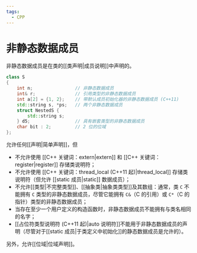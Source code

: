 ```yaml
---
tags:
  - CPP
---
```


# 非静态数据成员

非静态数据成员是在类的[[类声明|成员说明]]中声明的。

```c++
class S
{
    int n;                // 非静态数据成员
    int& r;               // 引用类型的非静态数据成员
    int a[2] = {1, 2};    // 带默认成员初始化器的非静态数据成员 (C++11)
    std::string s, *ps;   // 两个非静态数据成员
    struct NestedS {
        std::string s;
    } d5;                 // 具有嵌套类型的非静态数据成员
    char bit : 2;         // 2 位的位域
};
```

允许任何[[声明|简单声明]]，但

- 不允许使用 [[C++ 关键词：extern|extern]] 和 [[C++ 关键词：register|register]] 存储类说明符；
- 不允许使用 [[C++ 关键词：thread_local (C++11 起)|thread_local]] 存储类说明符（但允许 [[static 成员|static]] 数据成员）；
- 不允许[[类型|不完整类型]]、[[抽象类|抽象类类型]]及其数组：通常，类 `C` 不能拥有 `C` 类型的非静态数据成员，尽管它能拥有 `C&`（C 的引用）或 `C*`（C 的指针）类型的非静态数据成员；
- 当存在至少一个用户定义的构造函数时，非静态数据成员不能拥有与类名相同的名字；
- [[占位符类型说明符 (C++11 起)|auto 说明符]]不能用于非静态数据成员的声明（尽管对于[[static 成员|于类定义中初始化]]的静态数据成员是允许的）。

另外，允许[[位域|位域声明]]。
